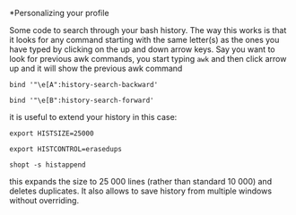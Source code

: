 *Personalizing your profile

Some code to search through your bash history. The way this works is that it looks for any command starting with the same letter(s) 
as the ones you have typed by clicking on the up and down arrow keys. Say you want to look for previous awk commands, you start typing ```awk``` 
and then click arrow up and it will show the previous awk command

```
bind '"\e[A":history-search-backward'

bind '"\e[B":history-search-forward'
```

it is useful to extend your history in this case: 

```
export HISTSIZE=25000 

export HISTCONTROL=erasedups

shopt -s histappend
```

this expands the size to 25 000 lines (rather than standard 10 000) and deletes duplicates. It also allows to save history from multiple windows without overriding.
